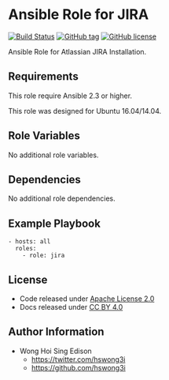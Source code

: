 Ansible Role for JIRA
=====================

[![Build Status](https://travis-ci.org/alvistack/ansible-role-jira.svg?branch=master)](https://travis-ci.org/alvistack/ansible-role-jira)
[![GitHub tag](https://img.shields.io/github/tag/alvistack/ansible-role-jira.svg)](https://github.com/alvistack/ansible-role-jira)
[![GitHub license](https://img.shields.io/github/license/alvistack/ansible-role-jira.svg)](https://github.com/alvistack/ansible-role-jira/blob/master/LICENSE)

Ansible Role for Atlassian JIRA Installation.

Requirements
------------

This role require Ansible 2.3 or higher.

This role was designed for Ubuntu 16.04/14.04.

Role Variables
--------------

No additional role variables.

Dependencies
------------

No additional role dependencies.

Example Playbook
----------------

    - hosts: all
      roles:
        - role: jira

License
-------

-   Code released under [Apache License 2.0](https://github.com/alvistack/ansible-role-jira/blob/master/LICENSE)
-   Docs released under [CC BY 4.0](http://creativecommons.org/licenses/by/4.0/)

Author Information
------------------

-   Wong Hoi Sing Edison
    -   <https://twitter.com/hswong3i>
    -   <https://github.com/hswong3i>

